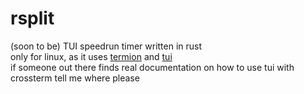# rsplit
(soon to be) TUI speedrun timer written in rust\
only for linux, as it uses [termion](https://docs.rs/termion/1.5.5/termion/) and [tui](https://docs.rs/tui/0.9.5/tui/)\
if someone out there finds real documentation on how to use tui with crossterm tell me where please
